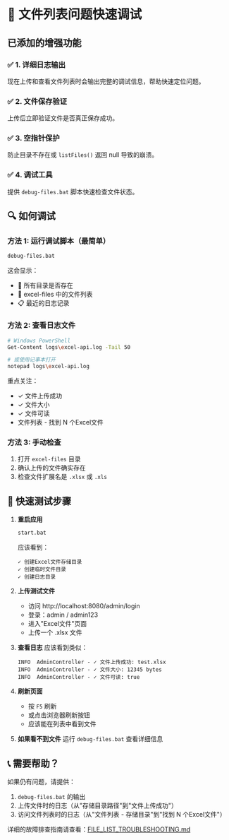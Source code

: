 # 🚀 文件列表问题快速调试

## 已添加的增强功能

### ✅ 1. 详细日志输出
现在上传和查看文件列表时会输出完整的调试信息，帮助快速定位问题。

### ✅ 2. 文件保存验证
上传后立即验证文件是否真正保存成功。

### ✅ 3. 空指针保护
防止目录不存在或 `listFiles()` 返回 null 导致的崩溃。

### ✅ 4. 调试工具
提供 `debug-files.bat` 脚本快速检查文件状态。

## 🔍 如何调试

### 方法 1: 运行调试脚本（最简单）
```bash
debug-files.bat
```

这会显示：
- 📁 所有目录是否存在
- 📄 excel-files 中的文件列表
- 📋 最近的日志记录

### 方法 2: 查看日志文件
```bash
# Windows PowerShell
Get-Content logs\excel-api.log -Tail 50

# 或使用记事本打开
notepad logs\excel-api.log
```

重点关注：
- ✓ 文件上传成功
- ✓ 文件大小
- ✓ 文件可读
- 文件列表 - 找到 N 个Excel文件

### 方法 3: 手动检查
1. 打开 `excel-files` 目录
2. 确认上传的文件确实存在
3. 检查文件扩展名是 `.xlsx` 或 `.xls`

## 🎯 快速测试步骤

1. **重启应用**
   ```bash
   start.bat
   ```
   
   应该看到：
   ```
   ✓ 创建Excel文件存储目录
   ✓ 创建临时文件目录
   ✓ 创建日志目录
   ```

2. **上传测试文件**
   - 访问 http://localhost:8080/admin/login
   - 登录：admin / admin123
   - 进入"Excel文件"页面
   - 上传一个 .xlsx 文件

3. **查看日志**
   应该看到类似：
   ```
   INFO  AdminController - ✓ 文件上传成功: test.xlsx
   INFO  AdminController - ✓ 文件大小: 12345 bytes
   INFO  AdminController - ✓ 文件可读: true
   ```

4. **刷新页面**
   - 按 `F5` 刷新
   - 或点击浏览器刷新按钮
   - 应该能在列表中看到文件

5. **如果看不到文件**
   运行 `debug-files.bat` 查看详细信息

## 📞 需要帮助？

如果仍有问题，请提供：
1. `debug-files.bat` 的输出
2. 上传文件时的日志（从"存储目录路径"到"文件上传成功"）
3. 访问文件列表时的日志（从"文件列表 - 存储目录"到"找到 N 个Excel文件"）

详细的故障排查指南请查看：[FILE_LIST_TROUBLESHOOTING.md](FILE_LIST_TROUBLESHOOTING.md)

